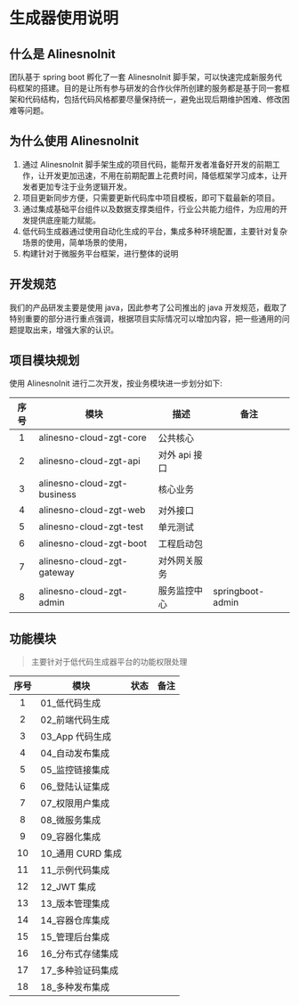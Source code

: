 # 生成器使用说明

## 什么是 AlinesnoInit

团队基于 spring boot 孵化了一套 AlinesnoInit 脚手架，可以快速完成新服务代码框架的搭建。目的是让所有参与研发的合作伙伴所创建的服务都是基于同一套框架和代码结构，包括代码风格都要尽量保持统一，避免出现后期维护困难、修改困难等问题。

## 为什么使用 AlinesnoInit

1. 通过 AlinesnoInit 脚手架生成的项目代码，能帮开发者准备好开发的前期工作，让开发更加迅速，不用在前期配置上花费时间，降低框架学习成本，让开发者更加专注于业务逻辑开发。
2. 项目更新同步方便，只需要更新代码库中项目模板，即可下载最新的项目。
3. 通过集成基础平台组件以及数据支撑类组件，行业公共能力组件，为应用的开发提供底座能力赋能。
4. 低代码生成器通过使用自动化生成的平台，集成多种环境配置，主要针对复杂场景的使用，简单场景的使用，
5. 构建针对于微服务平台框架，进行整体的说明

## 开发规范

我们的产品研发主要是使用 java，因此参考了公司推出的 java 开发规范，截取了特别重要的部分进行重点强调，根据项目实际情况可以增加内容，把一些通用的问题提取出来，增强大家的认识。

## 项目模块规划

使用 AlinesnoInit 进行二次开发，按业务模块进一步划分如下:

| 序号 | 模块                        | 描述          | 备注             |
| :--: | --------------------------- | ------------- | ---------------- |
|  1   | alinesno-cloud-zgt-core     | 公共核心      |                  |
|  2   | alinesno-cloud-zgt-api      | 对外 api 接口 |                  |
|  3   | alinesno-cloud-zgt-business | 核心业务      |                  |
|  4   | alinesno-cloud-zgt-web      | 对外接口      |                  |
|  5   | alinesno-cloud-zgt-test     | 单元测试      |                  |
|  6   | alinesno-cloud-zgt-boot     | 工程启动包    |                  |
|  7   | alinesno-cloud-zgt-gateway  | 对外网关服务  |                  |
|  8   | alinesno-cloud-zgt-admin    | 服务监控中心  | springboot-admin |

## 功能模块

> 主要针对于低代码生成器平台的功能权限处理

| 序号 | 模块               | 状态 | 备注 |
| :--: | ------------------ | ---- | ---- |
|  1   | 01\_低代码生成     |      |      |
|  2   | 02\_前端代码生成   |      |      |
|  3   | 03_App 代码生成    |      |      |
|  4   | 04\_自动发布集成   |      |      |
|  5   | 05\_监控链接集成   |      |      |
|  6   | 06\_登陆认证集成   |      |      |
|  7   | 07\_权限用户集成   |      |      |
|  8   | 08\_微服务集成     |      |      |
|  9   | 09\_容器化集成     |      |      |
|  10  | 10\_通用 CURD 集成 |      |      |
|  11  | 11\_示例代码集成   |      |      |
|  12  | 12_JWT 集成        |      |      |
|  13  | 13\_版本管理集成   |      |      |
|  14  | 14\_容器仓库集成   |      |      |
|  15  | 15\_管理后台集成   |      |      |
|  16  | 16\_分布式存储集成 |      |      |
|  17  | 17\_多种验证码集成 |      |      |
|  18  | 18\_多种发布集成   |      |      |
